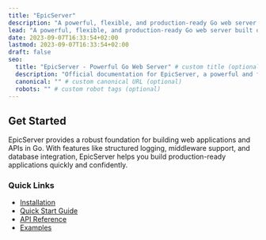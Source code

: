 ```yaml
---
title: "EpicServer"
description: "A powerful, flexible, and production-ready Go web server built on top of Gin framework."
lead: "A powerful, flexible, and production-ready Go web server built on top of Gin framework."
date: 2023-09-07T16:33:54+02:00
lastmod: 2023-09-07T16:33:54+02:00
draft: false
seo:
  title: "EpicServer - Powerful Go Web Server" # custom title (optional)
  description: "Official documentation for EpicServer, a powerful and flexible Go web server built on top of the Gin framework." # custom description (recommended)
  canonical: "" # custom canonical URL (optional)
  robots: "" # custom robot tags (optional)
---
```


## Get Started

EpicServer provides a robust foundation for building web applications and APIs in Go. With features like structured logging, middleware support, and database integration, EpicServer helps you build production-ready applications quickly and confidently.

### Quick Links

- [Installation](/EpicServer/docs/getting-started/installation/)
- [Quick Start Guide](/EpicServer/docs/getting-started/quick-start/)
- [API Reference](/EpicServer/docs/reference/api/)
- [Examples](/EpicServer/docs/examples/)
